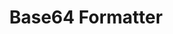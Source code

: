 ---
title: Base64 Formatter
id: node-red-node-base64
url: https://flows.nodered.org/node/node-red-node-base64
description: Node to pack and unpack objects to base64 format.
---